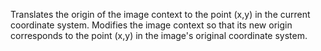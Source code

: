 Translates the origin of the image context to the point (x,y) in the current coordinate system.
		Modifies the image context so that its new origin corresponds to the point (x,y) in the image's original coordinate system.